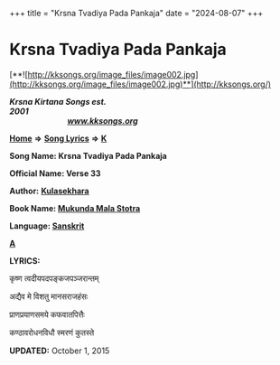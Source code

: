 +++
title = "Krsna Tvadiya Pada Pankaja"
date = "2024-08-07"
+++

# Krsna Tvadiya Pada Pankaja
[**![http://kksongs.org/image_files/image002.jpg](http://kksongs.org/image_files/image002.jpg)**](http://kksongs.org/)

**_Krsna Kirtana Songs est. 2001_**                                                                                                                                                 **_www.kksongs.org_**

**[Home](http://kksongs.org/)** **⇒** **[Song Lyrics](http://kksongs.org/lyrics.html)** **⇒** **[K](http://kksongs.org/songs/song_k.html)**

**Song Name: Krsna Tvadiya Pada Pankaja**

**Official Name: Verse 33**

**Author:** [**Kulasekhara**](http://kksongs.org/authors/list/kulasekhara.html)

**Book Name: [Mukunda Mala Stotra](http://kksongs.org/authors/literature/mms.html)**

**Language: [Sanskrit](http://kksongs.org/language/list/sanskrit.html)**

**[A](http://kksongs.org/songs/k/krsnatvadiyapadapankaja.html)**

**LYRICS:**

कृष्ण त्वदीयपदपङ्कजपञ्जरान्तम्

अद्यैव मे विशतु मानसराजहंसः

प्राणप्रयाणसमये कफवातपित्तैः

कण्ठावरोधनविधौ स्मरणं कुतस्ते

**UPDATED:** October 1, 2015